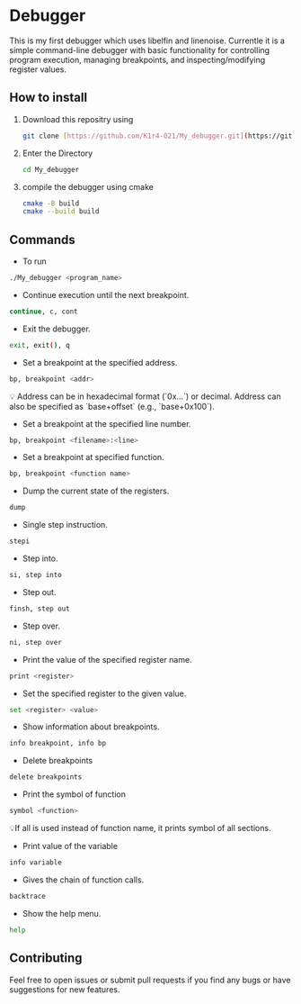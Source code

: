 # Debugger

This is my first debugger which uses libelfin and linenoise.
Currentle it is a simple command-line debugger with basic functionality for controlling program execution, managing breakpoints, and inspecting/modifying register values. 

## How to install

1. Download this repositry using
    
    ```bash
    git clone [https://github.com/K1r4-021/My_debugger.git](https://github.com/K1r4-021/My_debugger.git)
    ```
    
2. Enter the Directory 
    
    ```bash
    cd My_debugger
    ```
    
3. compile the debugger using cmake
    
    ```bash
    cmake -B build
    cmake --build build
    ```
    

## Commands

- To run

```bash
./My_debugger <program_name>
```

- Continue execution until the next breakpoint.
```bash
continue, c, cont
```

- Exit the debugger.
```bash
exit, exit(), q
```

- Set a breakpoint at the specified address.
```bash
bp, breakpoint <addr>
```
<aside>
💡 Address can be in hexadecimal format (`0x...`) or decimal.
Address can also be specified as `base+offset` (e.g., `base+0x100`).
</aside>

- Set a breakpoint at the specified line number.
```bash
bp, breakpoint <filename>:<line>
```

- Set a breakpoint at specified function.
```bash
bp, breakpoint <function name>
```

- Dump the current state of the registers.
```bash
dump
```

- Single step instruction.
```bash
stepi
```

- Step into.
```bash
si, step into
```

- Step out.
```bash
finsh, step out
```

- Step over.
```bash
ni, step over
```

- Print the value of the specified register name.
```bash
print <register>
```

- Set the specified register to the given value.
```bash
set <register> <value>
```

- Show information about breakpoints.
```bash
info breakpoint, info bp
```

- Delete breakpoints
```bash
delete breakpoints
```

- Print the symbol of function
```bash
symbol <function>
```
<aside>
💡If all is used instead of function name, it prints symbol of all sections.
</aside>

- Print value of the variable
```bash
info variable
```

- Gives the chain of function calls.
```bash
backtrace
```

- Show the help menu.
```bash
help
```

## Contributing
Feel free to open issues or submit pull requests if you find any bugs or have suggestions for new features.
